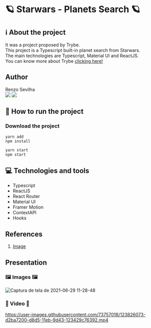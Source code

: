 # 🪐 Starwars - Planets Search 🪐
## ℹ️ About the project
It was a project proposed by Trybe.
</br>
This project is a Typescript built-in planet search from Starwars.
<br/>
The main technologies are Typescript, Material UI and ReactJS.
<br/>
You can know more about Trybe [clicking here!](https://www.betrybe.com/)

## Author
Renzo Sevilha
<br />
<a href="https://www.linkedin.com/in/renzo-sevilha/"><img src="https://img.shields.io/badge/linkedin-0077B5.svg?style=for-the-badge&logo=linkedin&logoColor=white"></a>
<a href="mailto:sevilharenzo@gmail.com"><img src="https://img.shields.io/badge/e‑mail-D14836.svg?style=for-the-badge&logo=GMail&logoColor=white"></a>

## 🤔 How to run the project
### Download the project
```
yarn add
npm install
```
```
yarn start
npm start
```
## 💻 Technologies and tools
* Typescript
* ReactJS
* React Router
* Material UI
* Framer Motion
* ContextAPI
* Hooks

## References
1. [Image](https://wallpapercave.com/w/wp3493594)

## Presentation
### 🖼️ Images 🖼️
![Captura de tela de 2021-06-29 11-28-48](https://user-images.githubusercontent.com/73757018/123826059-cf26eb00-d8d5-11eb-98e9-e36aa47b9b90.png)

### 🎥 Video 🎥


https://user-images.githubusercontent.com/73757018/123826073-d2ba7200-d8d5-11eb-9d43-123429c76392.mp4

